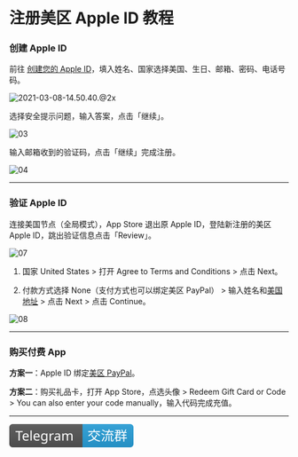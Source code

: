 # 注册美区 Apple ID 教程

### 创建 Apple ID

前往 [创建您的 Apple ID](https://appleid.apple.com/account)，填入姓名、国家选择美国、生日、邮箱、密码、电话号码。

![2021-03-08-14.50.40.@2x](https://tvax2.sinaimg.cn/large/008eZBHKgy1goci1o7qr6j32dc1qc0ym.jpg)

选择安全提示问题，输入答案，点击「继续」。

![03](https://tvax1.sinaimg.cn/large/008eZBHKly1gow20g02ttj312o0e5dfz.jpg)

输入邮箱收到的验证码，点击「继续」完成注册。

![04](https://tva2.sinaimg.cn/large/008eZBHKly1gow20th1s2j312o0eqdg8.jpg)

***

### 验证 Apple ID

连接美国节点（全局模式），App Store 退出原 Apple ID，登陆新注册的美区 Apple ID，跳出验证信息点击「Review」。

![07](https://tva4.sinaimg.cn/large/008eZBHKly1gow218ldcpj31rf158grh.jpg)

1. 国家 United States > 打开 Agree to Terms and Conditions > 点击 Next。

2. 付款方式选择 None（支付方式也可以绑定美区 PayPal） > 输入姓名和[美国地址](http://www.haoweichi.com) > 点击 Next > 点击 Continue。


![08](https://tvax2.sinaimg.cn/large/008eZBHKly1gow21lv251j31rf158dkv.jpg)

***

### 购买付费 App

**方案一**：Apple ID 绑定[美区 PayPal](https://github.com/masonincn/PayPal-US)。

**方案二**：购买礼品卡，打开 App Store，点选头像 > Redeem Gift Card or Code >  You can also enter your code manually，输入代码完成充值。

---

[![Telegram交流群](https://raw.githubusercontent.com/liuour/SVG/aee8b7c77bb0aff2171f5c4b11caba849fc90768/Telegram.svg)](https://t.me/Apple_CHN)